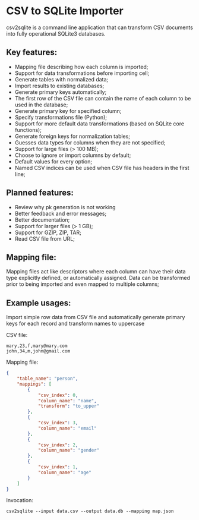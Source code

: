 # CSV to SQLite Importer

csv2sqlite is a command line application that can transform CSV documents into fully operational SQLite3 databases.

## Key features:

- Mapping file describing how each column is imported;
- Support for data transformations before importing cell;
- Generate tables with normalized data;
- Import results to existing databases;
- Generate primary keys automatically;
- The first row of the CSV file can contain the name of each column to be used in the database;
- Generate primary key for specified column;
- Specify transformations file (Python);
- Support for more default data transformations (based on SQLite core functions);
- Generate foreign keys for normalization tables;
- Guesses data types for columns when they are not specified;
- Support for large files (> 100 MB);
- Choose to ignore or import columns by default;
- Default values for every option;
- Named CSV indices can be used when CSV file has headers in the first line;

## Planned features:

- Review why pk generation is not working
- Better feedback and error messages;
- Better documentation;
- Support for larger files (> 1 GB);
- Support for GZIP, ZIP, TAR;
- Read CSV file from URL;

## Mapping file:

Mapping files act like descriptors where each column can have their data type explicitly defined, or automatically assigned. Data can be transformed prior to being imported and even mapped to multiple columns;

## Example usages:

Import simple row data from CSV file and automatically generate primary keys for each record and transform names to uppercase

CSV file:

```csv
mary,23,f,mary@mary.com
john,34,m,john@gmail.com
```

Mapping file:

```json
{
    "table_name": "person",
    "mappings": [
        {
            "csv_index": 0,
            "column_name": "name",
            "transform": "to_upper"
        },
        {
            "csv_index": 3,
            "column_name": "email"
        },
        {
            "csv_index": 2,
            "column_name": "gender"
        },
        {
            "csv_index": 1,
            "column_name": "age"
        }
    ]
}
```

Invocation:

    csv2sqlite --input data.csv --output data.db --mapping map.json